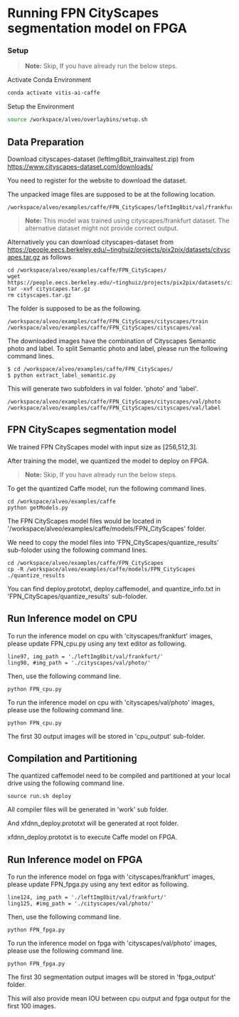 # Running FPN CityScapes segmentation model on FPGA 


### Setup

> **Note:** Skip, If you have already run the below steps.

Activate Conda Environment
  ```sh
  conda activate vitis-ai-caffe 
  ```

Setup the Environment

  ```sh
  source /workspace/alveo/overlaybins/setup.sh
  ```


## Data Preparation

Download cityscapes-dataset (leftImg8bit_trainvaltest.zip) from https://www.cityscapes-dataset.com/downloads/

You need to register for the website to download the dataset.


The unpacked image files are supposed to be at the following location.

```
/workspace/alveo/examples/caffe/FPN_CityScapes/leftImg8bit/val/frankfurt
```

> **Note:** This model was trained using cityscapes/frankfurt dataset. The alternative dataset might not provide correct output.

Alternatively you can download cityscapes-dataset from https://people.eecs.berkeley.edu/~tinghuiz/projects/pix2pix/datasets/cityscapes.tar.gz as follows

```
cd /workspace/alveo/examples/caffe/FPN_CityScapes/
wget https://people.eecs.berkeley.edu/~tinghuiz/projects/pix2pix/datasets/cityscapes.tar.gz
tar -xvf cityscapes.tar.gz
rm cityscapes.tar.gz
```

The folder is supposed to be as the following.  

```
/workspace/alveo/examples/caffe/FPN_CityScapes/cityscapes/train
/workspace/alveo/examples/caffe/FPN_CityScapes/cityscapes/val
```

The downloaded images have the combination of Cityscapes Semantic photo and label. 
To split Semantic photo and label, please run the following command lines.

```
$ cd /workspace/alveo/examples/caffe/FPN_CityScapes/
$ python extract_label_semantic.py
```

This will generate two subfolders in val folder. 'photo' and 'label'. 
```
/workspace/alveo/examples/caffe/FPN_CityScapes/cityscapes/val/photo
/workspace/alveo/examples/caffe/FPN_CityScapes/cityscapes/val/label
```  



## FPN CityScapes segmentation model

We trained FPN CityScapes model with input size as [256,512,3].

After training the model, we quantized the model to deploy on FPGA.

> **Note:** Skip, If you have already run the below steps.

To get the quantized Caffe model, run the following command lines. 

```
cd /workspace/alveo/examples/caffe 
python getModels.py
```

The FPN CityScapes model files would be located in '/workspace/alveo/examples/caffe/models/FPN_CityScapes' folder.  


We need to copy the model files into 'FPN_CityScapes/quantize_results' sub-foloder using the following command lines.
```
cd /workspace/alveo/examples/caffe/FPN_CityScapes
cp -R /workspace/alveo/examples/caffe/models/FPN_CityScapes ./quantize_results
```
You can find deploy.prototxt, deploy.caffemodel, and quantize_info.txt in 'FPN_CityScapes/quantize_results' sub-foloder.


## Run Inference model on CPU


To run the inference model on cpu with 'cityscapes/frankfurt' images, please update FPN_cpu.py using any text editor as following.

```
line97, img_path = './leftImg8bit/val/frankfurt/'
ling98, #img_path = './cityscapes/val/photo/'
```

Then, use the following command line.
```
python FPN_cpu.py 
```


To run the inference model on cpu with 'cityscapes/val/photo' images, please use the following command line.
```
python FPN_cpu.py 
```


The first 30 output images will be stored in 'cpu_output' sub-folder.



## Compilation and Partitioning


The quantized caffemodel need to be compiled and partitioned at your local drive using the following command line.
```
source run.sh deploy
```
All compiler files will be generated in 'work' sub folder.

And xfdnn_deploy.prototxt will be generated at root folder.

xfdnn_deploy.prototxt is to execute Caffe model on FPGA.





## Run Inference model on FPGA 

To run the inference model on fpga with 'cityscapes/frankfurt' images, please update FPN_fpga.py using any text editor as following.

```
line124, img_path = './leftImg8bit/val/frankfurt/'
ling125, #img_path = './cityscapes/val/photo/'
```

Then, use the following command line.
```
python FPN_fpga.py 
```

To run the inference model on fpga with 'cityscapes/val/photo' images, please use the following command line.

```
python FPN_fpga.py 
```
The first 30 segmentation output images will be stored in 'fpga_output' folder. 

This will also provide mean IOU between cpu output and fpga output for the first 100 images.

